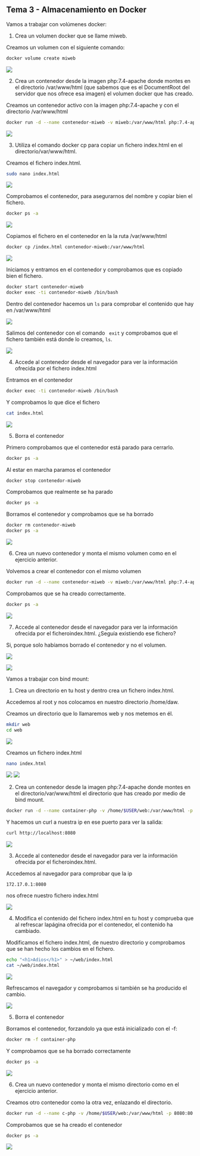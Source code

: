 ## Tema 3 - Almacenamiento en Docker

Vamos a trabajar con volúmenes docker:
1. Crea un volumen docker que se llame miweb.

Creamos un volumen con el siguiente comando:

```bash
docker volume create miweb
```
![](assets/Parte1/ejercicio1.png)

2. Crea un contenedor desde la imagen php:7.4-apache donde montes en el directorio /var/www/html (que sabemos que es el DocumentRoot del servidor que nos ofrece esa imagen) el volumen docker que has creado.

Creamos un contenedor activo con la imagen php:7.4-apache y con el directorio /var/www/html

```bash
docker run -d --name contenedor-miweb -v miweb:/var/www/html php:7.4-apache
```
![](assets/Parte1/ejercicio2.png)

3. Utiliza el comando docker cp para copiar un fichero index.html en el directorio/var/www/html.

Creamos el fichero index.html.

```bash
sudo nano index.html
```

![](assets/Parte1/ejercicio3-1.png)

Comprobamos el contenedor, para asegurarnos del nombre y copiar bien el fichero.

```bash
docker ps -a
````

![](assets/Parte1/ejercicio3-2.png)

Copiamos el fichero en el contenedor en la la ruta /var/www/html

```bash
docker cp /index.html contenedor-miweb:/var/www/html
```

![](assets/Parte1/ejercicio3-3.png)

Iniciamos y entramos en el contenedor y comprobamos que es copiado bien el fichero.

```bash
docker start contenedor-miweb
docker exec -ti contenedor-miweb /bin/bash
```

Dentro del contenedor hacemos un ```ls``` para comprobar el contenido que hay en /var/www/html

![](assets/Parte1/ejercicio3-4.png)

Salimos del contenedor con el comando ``` exit``` y comprobamos que el fichero también está donde lo creamos, ```ls```.

![](assets/Parte1/ejercicio3-5.png)

4. Accede al contenedor desde el navegador para ver la información ofrecida por el fichero index.html

Entramos en el contenedor

```bash
docker exec -ti contenedor-miweb /bin/bash
```
Y comprobamos lo que dice el fichero 

```bash
cat index.html
```

![](assets/Parte1/ejercicio4.png)

5. Borra el contenedor

Primero comprobamos que el contenedor está parado para cerrarlo.

```bash
docker ps -a
```
Al estar en marcha paramos el contenedor

```bash 
docker stop contenedor-miweb
```
Comprobamos que realmente se ha parado

```bash 
docker ps -a
```

Borramos el contenedor y comprobamos que se ha borrado 

```bash
docker rm contenedor-miweb
docker ps -a
```
![](assets/Parte1/ejercicio5.png)

6. Crea un nuevo contenedor y monta el mismo volumen como en el ejercicio anterior.

Volvemos a crear el contenedor con el mismo volumen

```bash
docker run -d --name contenedor-miweb -v miweb:/var/www/html php:7.4-apache
```
Comprobamos que se ha creado correctamente.

```bash 
docker ps -a
```
![](assets/Parte1/ejercicio6.png)

7. Accede al contenedor desde el navegador para ver la información ofrecida por el ficheroindex.html. ¿Seguía existiendo ese fichero?

Si, porque solo habíamos borrado el contenedor y no el volumen.

![](assets/Parte1/ejercicio7-1.png)

![](assets/Parte1/ejercicio7-2.png)

Vamos a trabajar con bind mount:

1. Crea un directorio en tu host y dentro crea un fichero index.html.

Accedemos al root y nos colocamos en nuestro directorio /home/daw.

Creamos un directorio que lo llamaremos web y nos metemos en él.
```bash
mkdir web
cd web
```
![](assets/Parte2/ejercicio1-1-a.png)

Creamos un fichero index.html

```bash
nano index.html
```

![](assets/Parte2/ejercicio1-1-b1.png)
![](assets/Parte2/ejercicio1-1-b.png)

2. Crea un contenedor desde la imagen php:7.4-apache donde montes en el directorio/var/www/html el directorio que has creado por medio de bind mount.

```bash
docker run -d --name container-php -v /home/$USER/web:/var/www/html -p 8080:80 php:7.4-apache
```
Y hacemos un curl a nuestra ip en ese puerto para ver la salida:

```bash
curl http://localhost:8080
```

![](assets/Parte2/ejercicio2-1.png)

3. Accede al contenedor desde el navegador para ver la información ofrecida por el ficheroindex.html.

Accedemos al navegador para comprobar que la ip 

```url 
172.17.0.1:8080
```
nos ofrece nuestro fichero index.html

![](assets/Parte2/ejercicio3-1.png)

4. Modifica el contenido del fichero index.html en tu host y comprueba que al refrescar lapágina ofrecida por el contenedor, el contenido ha cambiado.

Modificamos el fichero index.html, de nuestro directorio y comprobamos que se han hecho los cambios en el fichero.

```bash
echo "<h1>Adios</h1>" > ~/web/index.html
cat ~/web/index.html
```
![](assets/Parte2/ejercicio4.png)

Refrescamos el navegador y comprobamos si también se ha producido el cambio.

![](assets/Parte2/ejercicio4-1.png)

5. Borra el contenedor

Borramos el contenedor, forzandolo ya que está inicializado con el -f:

```bash
docker rm -f container-php
```
Y comprobamos que se ha borrado correctamente 

```bash
docker ps -a
```
![](assets/Parte2/ejercicio5-5png.png)

6. Crea un nuevo contenedor y monta el mismo directorio como en el ejercicio anterior.

Creamos otro contenedor como la otra vez, enlazando el directorio.

```bash
docker run -d --name c-php -v /home/$USER/web:/var/www/html -p 8080:80 php:7.4-apache
```
Comprobamos que se ha creado el contenedor

```bash
docker ps -a
```
![](assets/Parte2/ejercicio6-6.png)


